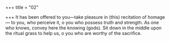 +++
title = "02"

+++
It has been offered to you—take pleasure in (this) recitation of homage— to you, who perceive it, o you who possess truth and strength.
As one who knows, convey here the knowing (gods). Sit down in the middle  upon the ritual grass to help us, o you who are worthy of the sacrifice. 